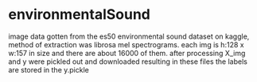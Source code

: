 # environmentalSound
image data gotten from the es50 environmental sound dataset on kaggle, method of extraction was librosa mel spectrograms. each img is h:128 x w:157 in size and there are about 16000 of them. after processing X_img and y were pickled out and downloaded resulting in these files the labels are stored in the y.pickle
